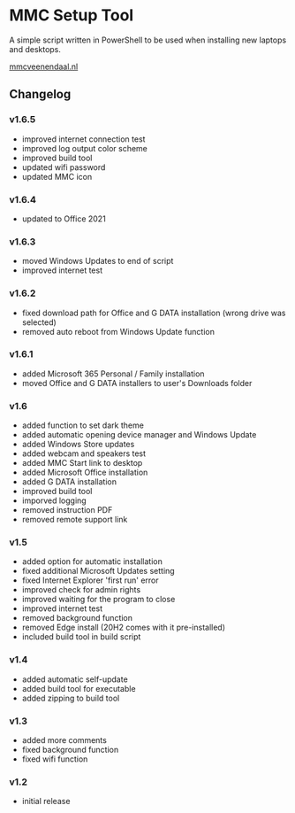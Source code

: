 # MMC Setup Tool

A simple script written in PowerShell to be used when installing new laptops and desktops.

[mmcveenendaal.nl](https://mmcveenendaal.nl)

## Changelog

### v1.6.5

- improved internet connection test
- improved log output color scheme
- improved build tool
- updated wifi password
- updated MMC icon

### v1.6.4

- updated to Office 2021

### v1.6.3

- moved Windows Updates to end of script
- improved internet test

### v1.6.2

- fixed download path for Office and G DATA installation (wrong drive was selected)
- removed auto reboot from Windows Update function

### v1.6.1

- added Microsoft 365 Personal / Family installation
- moved Office and G DATA installers to user's Downloads folder

### v1.6

- added function to set dark theme
- added automatic opening device manager and Windows Update
- added Windows Store updates
- added webcam and speakers test
- added MMC Start link to desktop
- added Microsoft Office installation
- added G DATA installation
- improved build tool
- imporved logging
- removed instruction PDF
- removed remote support link

### v1.5

- added option for automatic installation
- fixed additional Microsoft Updates setting
- fixed Internet Explorer 'first run' error
- improved check for admin rights
- improved waiting for the program to close
- improved internet test
- removed background function
- removed Edge install (20H2 comes with it pre-installed)
- included build tool in build script

### v1.4

- added automatic self-update
- added build tool for executable
- added zipping to build tool

### v1.3

- added more comments
- fixed background function
- fixed wifi function

### v1.2

- initial release

